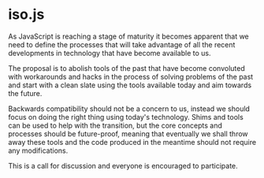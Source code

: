 
# iso.js

As JavaScript is reaching a stage of maturity it becomes apparent that we need to define the processes that will take advantage of all the recent developments in technology that have become available to us.

The proposal is to abolish tools of the past that have become convoluted with workarounds and hacks in the process of solving problems of the past and start with a clean slate using the tools available today and aim towards the future.

Backwards compatibility should not be a concern to us, instead we should focus on doing the right thing using today's technology. Shims and tools can be used to help with the transition, but the core concepts and processes should be future-proof, meaning that eventually we shall throw away these tools and the code produced in the meantime should not require any modifications.

This is a call for discussion and everyone is encouraged to participate.
